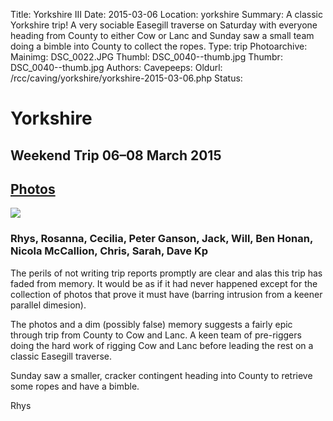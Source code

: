 Title: Yorkshire III
Date: 2015-03-06
Location: yorkshire
Summary: A classic Yorkshire trip! A very sociable Easegill traverse on Saturday with everyone heading from County to either Cow or Lanc and Sunday saw a small team doing a bimble into County to collect the ropes.
Type: trip
Photoarchive:
Mainimg: DSC_0022.JPG
Thumbl: DSC_0040--thumb.jpg
Thumbr: DSC_0040--thumb.jpg
Authors: 
Cavepeeps:
Oldurl: /rcc/caving/yorkshire/yorkshire-2015-03-06.php
Status:

#  Yorkshire 

##  Weekend Trip 06–08 March 2015 

##  [ Photos ](/caving/photo_archive/trips/2015-03-06%20-%20yorkshire/)

[ ![](/caving/photo_archive/trips/2015-03-06%20-%20yorkshire/DSC_0022.JPG) ](/caving/photo_archive/trips/2015-03-06%20-%20yorkshire/)

###  Rhys, Rosanna, Cecilia, Peter Ganson, Jack, Will, Ben Honan, Nicola McCallion, Chris, Sarah, Dave Kp 

The perils of not writing trip reports promptly are clear and alas this trip has faded from memory. It would be as if it had never happened except for the collection of photos that prove it must have (barring intrusion from a keener parallel dimesion). 

The photos and a dim (possibly false) memory suggests a fairly epic through trip from County to Cow and Lanc. A keen team of pre-riggers doing the hard work of rigging Cow and Lanc before leading the rest on a classic Easegill traverse. 

Sunday saw a smaller, cracker contingent heading into County to retrieve some ropes and have a bimble. 

Rhys 
